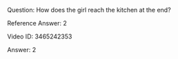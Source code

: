 Question: How does the girl reach the kitchen at the end?

Reference Answer: 2

Video ID: 3465242353

Answer: 2

